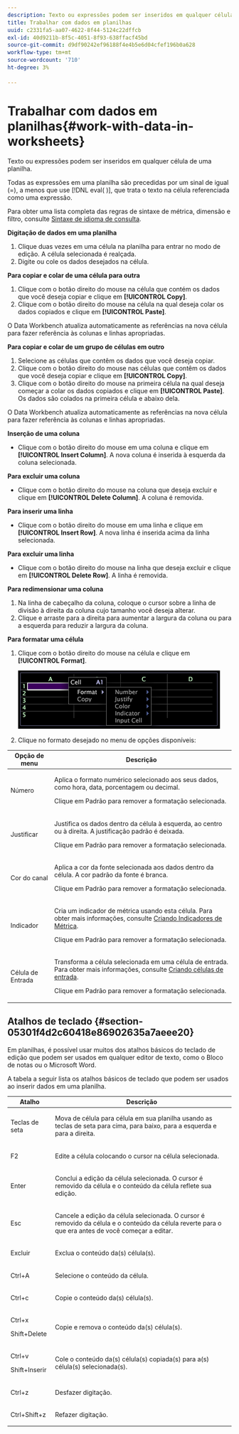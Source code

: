 ```yaml
---
description: Texto ou expressões podem ser inseridos em qualquer célula de uma planilha.
title: Trabalhar com dados em planilhas
uuid: c2331fa5-aa07-4622-8f44-5124c22dffcb
exl-id: 40d9211b-8f5c-4051-8f93-638ffacf45bd
source-git-commit: d9df90242ef96188f4e4b5e6d04cfef196b0a628
workflow-type: tm+mt
source-wordcount: '710'
ht-degree: 3%

---
```


# Trabalhar com dados em planilhas{#work-with-data-in-worksheets}

Texto ou expressões podem ser inseridos em qualquer célula de uma planilha.

Todas as expressões em uma planilha são precedidas por um sinal de igual (=), a menos que use [!DNL eval( )], que trata o texto na célula referenciada como uma expressão.

Para obter uma lista completa das regras de sintaxe de métrica, dimensão e filtro, consulte [Sintaxe de idioma de consulta](../../../home/c-get-started/c-qry-lang-syntx/c-qry-lang-syntx.md#concept-15d1d3f5164a47d49468c5acb7299d9f).

**Digitação de dados em uma planilha**

1. Clique duas vezes em uma célula na planilha para entrar no modo de edição. A célula selecionada é realçada.
1. Digite ou cole os dados desejados na célula.

**Para copiar e colar de uma célula para outra**

1. Clique com o botão direito do mouse na célula que contém os dados que você deseja copiar e clique em **[!UICONTROL Copy]**.
1. Clique com o botão direito do mouse na célula na qual deseja colar os dados copiados e clique em **[!UICONTROL Paste]**.

O Data Workbench atualiza automaticamente as referências na nova célula para fazer referência às colunas e linhas apropriadas.

**Para copiar e colar de um grupo de células em outro**

1. Selecione as células que contêm os dados que você deseja copiar.
1. Clique com o botão direito do mouse nas células que contêm os dados que você deseja copiar e clique em **[!UICONTROL Copy]**.
1. Clique com o botão direito do mouse na primeira célula na qual deseja começar a colar os dados copiados e clique em **[!UICONTROL Paste]**. Os dados são colados na primeira célula e abaixo dela.

O Data Workbench atualiza automaticamente as referências na nova célula para fazer referência às colunas e linhas apropriadas.

**Inserção de uma coluna**

* Clique com o botão direito do mouse em uma coluna e clique em **[!UICONTROL Insert Column]**. A nova coluna é inserida à esquerda da coluna selecionada.

**Para excluir uma coluna**

* Clique com o botão direito do mouse na coluna que deseja excluir e clique em **[!UICONTROL Delete Column]**. A coluna é removida.

**Para inserir uma linha**

* Clique com o botão direito do mouse em uma linha e clique em **[!UICONTROL Insert Row]**. A nova linha é inserida acima da linha selecionada.

**Para excluir uma linha**

* Clique com o botão direito do mouse na linha que deseja excluir e clique em **[!UICONTROL Delete Row]**. A linha é removida.

**Para redimensionar uma coluna**

1. Na linha de cabeçalho da coluna, coloque o cursor sobre a linha de divisão à direita da coluna cujo tamanho você deseja alterar.
1. Clique e arraste para a direita para aumentar a largura da coluna ou para a esquerda para reduzir a largura da coluna.

**Para formatar uma célula**

1. Clique com o botão direito do mouse na célula e clique em **[!UICONTROL Format]**.

   ![](assets/mnu_Worksheet_Format.png)

1. Clique no formato desejado no menu de opções disponíveis:

<table id="table_5788E01E52CC44E7927A0D23760D9EDD"> 
 <thead> 
  <tr> 
   <th colname="col1" class="entry"> Opção de menu </th> 
   <th colname="col2" class="entry"> Descrição </th> 
  </tr>
 </thead>
 <tbody> 
  <tr> 
   <td colname="col1"> <p>Número </p> </td> 
   <td colname="col2"> <p>Aplica o formato numérico selecionado aos seus dados, como hora, data, porcentagem ou decimal. </p> <p>Clique em <span class="uicontrol"> Padrão</span> para remover a formatação selecionada. </p> </td> 
  </tr> 
  <tr> 
   <td colname="col1"> <p>Justificar </p> </td> 
   <td colname="col2"> <p>Justifica os dados dentro da célula à esquerda, ao centro ou à direita. A justificação padrão é deixada. </p> <p>Clique em <span class="uicontrol"> Padrão</span> para remover a formatação selecionada. </p> </td> 
  </tr> 
  <tr> 
   <td colname="col1"> <p>Cor do canal </p> </td> 
   <td colname="col2"> <p>Aplica a cor da fonte selecionada aos dados dentro da célula. A cor padrão da fonte é branca. </p> <p>Clique em <span class="uicontrol"> Padrão</span> para remover a formatação selecionada. </p> </td> 
  </tr> 
  <tr> 
   <td colname="col1"> <p>Indicador </p> </td> 
   <td colname="col2"> <p>Cria um indicador de métrica usando esta célula. Para obter mais informações, consulte <a href="../../../home/c-get-started/c-analysis-vis/c-wksts/c-metric-ind.md#concept-f0e911b23b2c4e8da3e1ea7b9ae04183"> Criando Indicadores de Métrica</a>. </p> <p>Clique em <span class="uicontrol"> Padrão</span> para remover a formatação selecionada. </p> </td> 
  </tr> 
  <tr> 
   <td colname="col1"> <p>Célula de Entrada </p> </td> 
   <td colname="col2"> <p>Transforma a célula selecionada em uma célula de entrada. Para obter mais informações, consulte <a href="../../../home/c-get-started/c-analysis-vis/c-wksts/c-input-cells.md#concept-08cd2c05a28a43dd9f7698b37e23e590"> Criando células de entrada</a>. </p> <p>Clique em <span class="uicontrol"> Padrão</span> para remover a formatação selecionada. </p> </td> 
  </tr> 
 </tbody> 
</table>

## Atalhos de teclado {#section-05301f4d2c60418e86902635a7aeee20}

Em planilhas, é possível usar muitos dos atalhos básicos do teclado de edição que podem ser usados em qualquer editor de texto, como o Bloco de notas ou o Microsoft Word.

A tabela a seguir lista os atalhos básicos de teclado que podem ser usados ao inserir dados em uma planilha.

<table id="table_8E6F73F253B3451CA1DE45EE4F4E69EF"> 
 <thead> 
  <tr> 
   <th colname="col1" class="entry"> Atalho </th> 
   <th colname="col2" class="entry"> Descrição </th> 
  </tr> 
 </thead>
 <tbody> 
  <tr> 
   <td colname="col1"> <p>Teclas de seta </p> </td> 
   <td colname="col2"> <p>Mova de célula para célula em sua planilha usando as teclas de seta para cima, para baixo, para a esquerda e para a direita. </p> </td> 
  </tr> 
  <tr> 
   <td colname="col1"> <p>F2 </p> </td> 
   <td colname="col2"> <p>Edite a célula colocando o cursor na célula selecionada. </p> </td> 
  </tr> 
  <tr> 
   <td colname="col1"> <p>Enter </p> </td> 
   <td colname="col2"> <p>Conclui a edição da célula selecionada. O cursor é removido da célula e o conteúdo da célula reflete sua edição. </p> </td> 
  </tr> 
  <tr> 
   <td colname="col1"> <p>Esc </p> </td> 
   <td colname="col2"> <p>Cancele a edição da célula selecionada. O cursor é removido da célula e o conteúdo da célula reverte para o que era antes de você começar a editar. </p> </td> 
  </tr> 
  <tr> 
   <td colname="col1"> <p>Excluir </p> </td> 
   <td colname="col2"> <p>Exclua o conteúdo da(s) célula(s). </p> </td> 
  </tr> 
  <tr> 
   <td colname="col1"> <p>Ctrl+A </p> </td> 
   <td colname="col2"> <p>Selecione o conteúdo da célula. </p> </td> 
  </tr> 
  <tr> 
   <td colname="col1"> <p>Ctrl+c </p> </td> 
   <td colname="col2"> <p>Copie o conteúdo da(s) célula(s). </p> </td> 
  </tr> 
  <tr> 
   <td colname="col1"> <p>Ctrl+x </p> <p>Shift+Delete </p> </td> 
   <td colname="col2"> <p>Copie e remova o conteúdo da(s) célula(s). </p> </td> 
  </tr> 
  <tr> 
   <td colname="col1"> <p>Ctrl+v </p> <p>Shift+Inserir </p> </td> 
   <td colname="col2"> <p>Cole o conteúdo da(s) célula(s) copiada(s) para a(s) célula(s) selecionada(s). </p> </td> 
  </tr> 
  <tr> 
   <td colname="col1"> <p>Ctrl+z </p> </td> 
   <td colname="col2"> <p>Desfazer digitação. </p> </td> 
  </tr> 
  <tr> 
   <td colname="col1"> <p>Ctrl+Shift+z </p> </td> 
   <td colname="col2"> <p>Refazer digitação. </p> </td> 
  </tr> 
 </tbody> 
</table>
